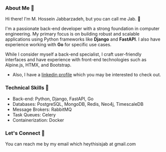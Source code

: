 ### About Me 💬

Hi there! I'm M. Hossein Jabbarzadeh, but you can call me Jab. 👋

I'm a passionate back-end developer with a strong foundation in computer engineering. My primary focus is on building robust and scalable applications using Python frameworks like **Django** and **FastAPI**. I also have experience working with **Go** for specific use cases.

While I consider myself a back-end specialist, I craft user-friendly interfaces and have experience with front-end technologies such as Alpine.js, HTMX, and Bootstrap.
- Also, I have a [linkedin profile](https://linkedin.com/in/thisisjab/) which you may be interested to check out.

### Technical Skills 🎩

- Back-end: Python, Django, FastAPI, Go
- Databases: PostgreSQL, MongoDB, Redis, Neo4j, TimescaleDB
- Message Brokers: RabbitMQ
- Task Queues: Celery
- Containerization: Docker

### Let's Connect 🤙

You can reach me by my email which heythisisjab at gmail.com
